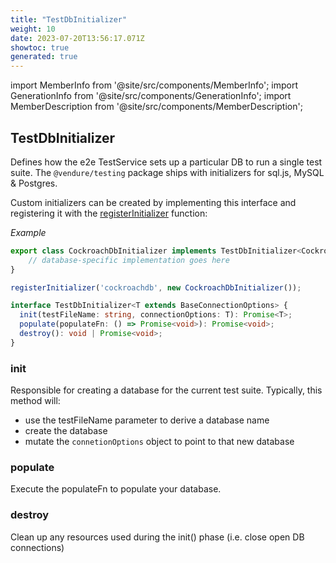 ```yaml
---
title: "TestDbInitializer"
weight: 10
date: 2023-07-20T13:56:17.071Z
showtoc: true
generated: true
---
```

<!-- This file was generated from the Vendure source. Do not modify. Instead, re-run the "docs:build" script -->
import MemberInfo from '@site/src/components/MemberInfo';
import GenerationInfo from '@site/src/components/GenerationInfo';
import MemberDescription from '@site/src/components/MemberDescription';


## TestDbInitializer

<GenerationInfo sourceFile="packages/testing/src/initializers/test-db-initializer.ts" sourceLine="23" packageName="@vendure/testing" />

Defines how the e2e TestService sets up a particular DB to run a single test suite.
The `@vendure/testing` package ships with initializers for sql.js, MySQL & Postgres.

Custom initializers can be created by implementing this interface and registering
it with the <a href='/typescript-api/testing/register-initializer#registerinitializer'>registerInitializer</a> function:

*Example*

```TypeScript
export class CockroachDbInitializer implements TestDbInitializer<CockroachConnectionOptions> {
    // database-specific implementation goes here
}

registerInitializer('cockroachdb', new CockroachDbInitializer());
```

```ts title="Signature"
interface TestDbInitializer<T extends BaseConnectionOptions> {
  init(testFileName: string, connectionOptions: T): Promise<T>;
  populate(populateFn: () => Promise<void>): Promise<void>;
  destroy(): void | Promise<void>;
}
```

### init

<MemberInfo kind="method" type="(testFileName: string, connectionOptions: T) => Promise&#60;T&#62;"   />

Responsible for creating a database for the current test suite.
Typically, this method will:

* use the testFileName parameter to derive a database name
* create the database
* mutate the `connetionOptions` object to point to that new database
### populate

<MemberInfo kind="method" type="(populateFn: () =&#62; Promise&#60;void&#62;) => Promise&#60;void&#62;"   />

Execute the populateFn to populate your database.
### destroy

<MemberInfo kind="method" type="() => void | Promise&#60;void&#62;"   />

Clean up any resources used during the init() phase (i.e. close open DB connections)
